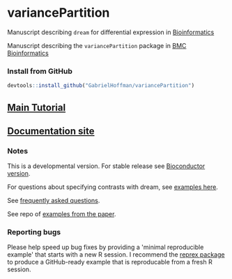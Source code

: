 # variancePartition

Manuscript describing `dream` for differential expression in [Bioinformatics](https://doi.org/10.1093/bioinformatics/btaa687)

Manuscript describing the `variancePartition` package in [BMC Bioinformatics](https://doi.org/10.1186/s12859-016-1323-z)



### Install from GitHub

```r
devtools::install_github("GabrielHoffman/variancePartition")
```


## [Main Tutorial](https://hoffmg01.u.hpc.mssm.edu/software/variancePartition/variancePartition.pdf)
## [Documentation site](https://gabrielhoffman.github.io/variancePartition/index.html)


### Notes
This is a developmental version. For stable release see [Bioconductor version](http://bioconductor.org/packages/variancePartition/).

For questions about specifying contrasts with dream, see [examples here](https://gist.github.com/GabrielHoffman/aa993222bae4d6b7d1caea2334aedbf7).


See [frequently asked questions](http://bioconductor.org/packages/devel/bioc/vignettes/variancePartition/inst/doc/FAQ.html).

See repo of [examples from the paper](https://github.com/GabrielHoffman/dream_analysis).

### Reporting bugs

Please help speed up bug fixes by providing a 'minimal reproducible example' that starts with a new R session.  I recommend the [reprex package](https://reprex.tidyverse.org) to produce a GitHub-ready example that is reproducable from a fresh R session.
